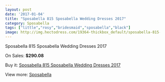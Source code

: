 ```yaml
---
layout: post
date: '2017-01-04'
title: "Sposabella 815 Sposabella Wedding Dresses 2017"
category: Sposabella
tags: ["little","rosy","bridesmaid","sposabella","black"]
image: http://img.hectodress.com/19364-thickbox_default/sposabella-815-sposabella-wedding-dresses-2013.jpg
---
```

Sposabella 815 Sposabella Wedding Dresses 2017

On Sales: **$290.08**
<a href="https://www.hectodress.com/sposabella/9077-sposabella-815-sposabella-wedding-dresses-2013.html"><amp-img layout="responsive" width="600" height="600" src="//img.hectodress.com/19364-thickbox_default/sposabella-815-sposabella-wedding-dresses-2013.jpg" alt="Sposabella 815 Sposabella Wedding Dresses 2017 0" /></a>

Buy it: [Sposabella 815 Sposabella Wedding Dresses 2017](https://www.hectodress.com/sposabella/9077-sposabella-815-sposabella-wedding-dresses-2013.html "Sposabella 815 Sposabella Wedding Dresses 2017")

View more: [Sposabella](https://www.hectodress.com/152-sposabella "Sposabella")